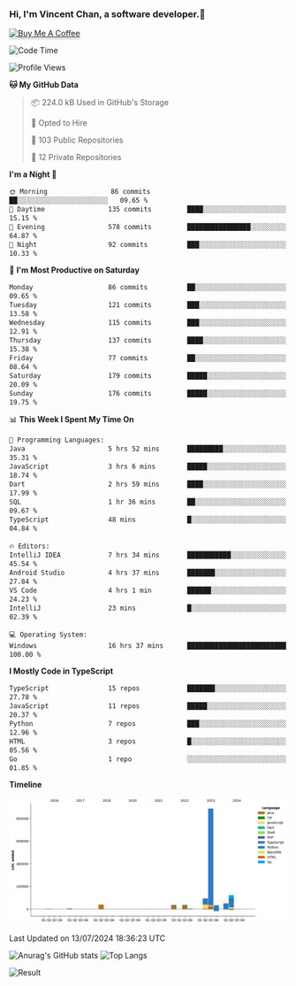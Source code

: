 ### Hi, I'm Vincent Chan, a software developer.👋
<a href="https://buymeacoffee.com/vincentchan" target="_blank"><img src="https://www.buymeacoffee.com/assets/img/custom_images/orange_img.png" alt="Buy Me A Coffee" style="height: 41px !important;width: 174px !important;box-shadow: 0px 3px 2px 0px rgba(190, 190, 190, 0.5) !important;-webkit-box-shadow: 0px 3px 2px 0px rgba(190, 190, 190, 0.5) !important;" ></a>
<!--
**hkvincent/hkvincent** is a ✨ _special_ ✨ repository because its `README.md` (this file) appears on your GitHub profile.

Here are some ideas to get you started:

- 🔭 I’m currently working on ...
- 🌱 I’m currently learning ...
- 👯 I’m looking to collaborate on ...
- 🤔 I’m looking for help with ...
- 💬 Ask me about ...
- 📫 How to reach me: ...
- 😄 Pronouns: ...
- ⚡ Fun fact: ...
-->
<!--START_SECTION:waka-->
![Code Time](http://img.shields.io/badge/Code%20Time-1%2C301%20hrs%2012%20mins-blue)

![Profile Views](http://img.shields.io/badge/Profile%20Views-0-blue)

**🐱 My GitHub Data** 

> 📦 224.0 kB Used in GitHub's Storage 
 > 
> 💼 Opted to Hire
 > 
> 📜 103 Public Repositories 
 > 
> 🔑 12 Private Repositories 
 > 
**I'm a Night 🦉** 

```text
🌞 Morning                86 commits          ██░░░░░░░░░░░░░░░░░░░░░░░   09.65 % 
🌆 Daytime                135 commits         ████░░░░░░░░░░░░░░░░░░░░░   15.15 % 
🌃 Evening                578 commits         ████████████████░░░░░░░░░   64.87 % 
🌙 Night                  92 commits          ███░░░░░░░░░░░░░░░░░░░░░░   10.33 % 
```
📅 **I'm Most Productive on Saturday** 

```text
Monday                   86 commits          ██░░░░░░░░░░░░░░░░░░░░░░░   09.65 % 
Tuesday                  121 commits         ███░░░░░░░░░░░░░░░░░░░░░░   13.58 % 
Wednesday                115 commits         ███░░░░░░░░░░░░░░░░░░░░░░   12.91 % 
Thursday                 137 commits         ████░░░░░░░░░░░░░░░░░░░░░   15.38 % 
Friday                   77 commits          ██░░░░░░░░░░░░░░░░░░░░░░░   08.64 % 
Saturday                 179 commits         █████░░░░░░░░░░░░░░░░░░░░   20.09 % 
Sunday                   176 commits         █████░░░░░░░░░░░░░░░░░░░░   19.75 % 
```


📊 **This Week I Spent My Time On** 

```text
💬 Programming Languages: 
Java                     5 hrs 52 mins       █████████░░░░░░░░░░░░░░░░   35.31 % 
JavaScript               3 hrs 6 mins        █████░░░░░░░░░░░░░░░░░░░░   18.74 % 
Dart                     2 hrs 59 mins       ████░░░░░░░░░░░░░░░░░░░░░   17.99 % 
SQL                      1 hr 36 mins        ██░░░░░░░░░░░░░░░░░░░░░░░   09.67 % 
TypeScript               48 mins             █░░░░░░░░░░░░░░░░░░░░░░░░   04.84 % 

🔥 Editors: 
IntelliJ IDEA            7 hrs 34 mins       ███████████░░░░░░░░░░░░░░   45.54 % 
Android Studio           4 hrs 37 mins       ███████░░░░░░░░░░░░░░░░░░   27.84 % 
VS Code                  4 hrs 1 min         ██████░░░░░░░░░░░░░░░░░░░   24.23 % 
IntelliJ                 23 mins             █░░░░░░░░░░░░░░░░░░░░░░░░   02.39 % 

💻 Operating System: 
Windows                  16 hrs 37 mins      █████████████████████████   100.00 % 
```

**I Mostly Code in TypeScript** 

```text
TypeScript               15 repos            ███████░░░░░░░░░░░░░░░░░░   27.78 % 
JavaScript               11 repos            █████░░░░░░░░░░░░░░░░░░░░   20.37 % 
Python                   7 repos             ███░░░░░░░░░░░░░░░░░░░░░░   12.96 % 
HTML                     3 repos             █░░░░░░░░░░░░░░░░░░░░░░░░   05.56 % 
Go                       1 repo              ░░░░░░░░░░░░░░░░░░░░░░░░░   01.85 % 
```



**Timeline**

![Lines of Code chart](https://raw.githubusercontent.com/hkvincent/hkvincent/main/assets/bar_graph.png)


 Last Updated on 13/07/2024 18:36:23 UTC
<!--END_SECTION:waka-->
![Anurag's GitHub stats](https://github-readme-stats.vercel.app/api?username=hkvincent&rank_icon=github&hide=contribs,prs)
![Top Langs](https://github-readme-stats.vercel.app/api/top-langs/?username=hkvincent&layout=compact)

![Result](https://image-keeper.vincentchan.workers.dev/file/eff033ac20714fe72c62b.png)

